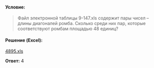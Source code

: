 #### Условие:

> Файл электронной таблицы 9-147.xls содержит пары чисел – длины диагоналей ромба. Сколько среди них пар, которые соответствуют ромбам площадью 48 единиц?

#### Решение (Excel):
[4895.xls](https://github.com/Thundiverter/infege2022/files/8047569/4895.xls)

**Ответ:** 4

